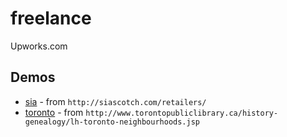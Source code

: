 # freelance
Upworks.com

Demos
------
  * [sia](https://originalsin.github.com/freelance/sia/sia.html) - from `http://siascotch.com/retailers/`
  * [toronto](https://originalsin.github.com/freelance/toronto/neighbourhoods.html) - from `http://www.torontopubliclibrary.ca/history-genealogy/lh-toronto-neighbourhoods.jsp`
